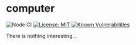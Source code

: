 # computer

![Node CI](https://github.com/Er2pkg/computer/workflows/Node%20CI/badge.svg?branch=master) [![License: MIT](https://img.shields.io/badge/License-MIT-blue.svg)](https://opensource.org/licenses/MIT) [![Known Vulnerabilities](https://snyk.io/test/github/er2pkg/computer/badge.svg?targetFile=package.json)](https://snyk.io/test/github/er2pkg/computer?targetFile=package.json)

There is nothing interesting...
